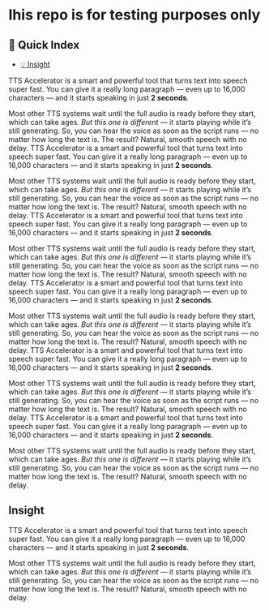 # Ihis repo is for testing purposes only

## 📖 Quick Index

- [💡 Insight](#insight)

TTS Accelerator is a smart and powerful tool that turns text into speech super fast. You can give it a really long paragraph — even up to 16,000 characters — and it starts speaking in just **2 seconds**.

Most other TTS systems wait until the full audio is ready before they start, which can take ages. *But this one is different* — it starts playing while it’s still generating. So, you can hear the voice as soon as the script runs — no matter how long the text is. The result? Natural, smooth speech with no delay.
TTS Accelerator is a smart and powerful tool that turns text into speech super fast. You can give it a really long paragraph — even up to 16,000 characters — and it starts speaking in just **2 seconds**.

Most other TTS systems wait until the full audio is ready before they start, which can take ages. *But this one is different* — it starts playing while it’s still generating. So, you can hear the voice as soon as the script runs — no matter how long the text is. The result? Natural, smooth speech with no delay.
TTS Accelerator is a smart and powerful tool that turns text into speech super fast. You can give it a really long paragraph — even up to 16,000 characters — and it starts speaking in just **2 seconds**.

Most other TTS systems wait until the full audio is ready before they start, which can take ages. *But this one is different* — it starts playing while it’s still generating. So, you can hear the voice as soon as the script runs — no matter how long the text is. The result? Natural, smooth speech with no delay.
TTS Accelerator is a smart and powerful tool that turns text into speech super fast. You can give it a really long paragraph — even up to 16,000 characters — and it starts speaking in just **2 seconds**.

Most other TTS systems wait until the full audio is ready before they start, which can take ages. *But this one is different* — it starts playing while it’s still generating. So, you can hear the voice as soon as the script runs — no matter how long the text is. The result? Natural, smooth speech with no delay.
TTS Accelerator is a smart and powerful tool that turns text into speech super fast. You can give it a really long paragraph — even up to 16,000 characters — and it starts speaking in just **2 seconds**.

Most other TTS systems wait until the full audio is ready before they start, which can take ages. *But this one is different* — it starts playing while it’s still generating. So, you can hear the voice as soon as the script runs — no matter how long the text is. The result? Natural, smooth speech with no delay.
TTS Accelerator is a smart and powerful tool that turns text into speech super fast. You can give it a really long paragraph — even up to 16,000 characters — and it starts speaking in just **2 seconds**.

Most other TTS systems wait until the full audio is ready before they start, which can take ages. *But this one is different* — it starts playing while it’s still generating. So, you can hear the voice as soon as the script runs — no matter how long the text is. The result? Natural, smooth speech with no delay.

##  Insight



TTS Accelerator is a smart and powerful tool that turns text into speech super fast. You can give it a really long paragraph — even up to 16,000 characters — and it starts speaking in just **2 seconds**.

Most other TTS systems wait until the full audio is ready before they start, which can take ages. *But this one is different* — it starts playing while it’s still generating. So, you can hear the voice as soon as the script runs — no matter how long the text is. The result? Natural, smooth speech with no delay.

